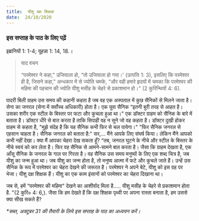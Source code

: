 ```yaml
---
title:  यीशु दक्ष शिक्षक
date:  24/10/2020
---
```


### इस सप्ताह के पाठ के लिए पढ़ें
इब्रानियों 1: 1-4; यूहन्ना 1: 14, 18.।

> <p>याद वचन</p>
>  “परमेश्वर ने कहा," उजियाला हो, “तो उजियाला हो गया।' (उत्पत्ति 1: 3), इसलिए कि परमेश्वर ही है, जिसने कहा," अन्धकार में से ज्योति चमके, “और वही हमारे हृदयों में चमका कि परमेश्वर की महिमा की पहचान की ज्योति यीशु मसीह के चेहरे से प्रकाशमान हो।" (2 कुरिन्थियों 4: 6).

पादरी बिली ग्राहम उस समय की कहानी कहता है जब वह एक अस्पताल में कुछ सैनिकों से मिलने जाता है। सेना का जनरल (सेना में सर्वोच्च अधिकारी) होता है। एक युवा सैनिक “इतनी बुरी तरह से आहत है। उसका शरीर एक स्टील के बिस्तर पर फटा और कुचला हुआ था।" एक डॉक्टर ग्राहम को सैनिक के बारे में बताता है। डॉक्टर धीरे से बात करता है ताकि सिपाही वह न सुने जो वह कहता है। डॉक्टर दुखी होकर ग्राहम से कहता है, "मुझे संदेह है कि यह सैनिक कभी फिर से चल पायेगा।" "फिर सैनिक जनरल से एहसान चाहता है। सैनिक जनरल को बताता है:" सर,... मैंने आपके लिए संघर्ष किया। लेकिन मैंने आपको कभी नहीं देखा। क्या मैं आपका चेहरा देख सकता हूँ? “तब, जनरल घुटने के नीचे और स्टील के बिस्तर के नीचे स्वयं को कर लेता है। फिर वह सैनिक से आमने-सामने बात करता है। जैसा कि ग्राहम देखता है, एक आँसू सैनिक के जनरल के गाल पर गिरता है। वह सैनिक उस समय मनुष्यों के लिए एक शब्द चित्र है, जब यीशु का जन्म हुआ था। जब यीशु का जन्म होता है, तो मनुष्य आत्मा में फटे और कुचले जाते हैं। उन्हें उस सैनिक के रूप में परमेश्वर का चेहरा देखने की जरूरत है। परमेश्वर ने अपने बेटे, यीशु को इस ग्रह पर भेजा। यीशु दक्ष शिक्षक हैं। यीशु का एक काम इंसानों को परमेश्वर का चेहरा दिखाना था।

जब से, हमें “परमेश्वर की महिमा" देखने का आशीर्वाद मिला है..... यीशु मसीह के चेहरे से प्रकाशमान होता है. "(2 कुरि० 4: 6,). जैसा कि हम देखते हैं कि दक्ष शिक्षक पृथ्वी पर अपना रास्ता बनाता है, हम उससे क्या सीख सकते हैं?

_*सब्त, अक्टूबर 31 की तैयारी के लिये इस सप्ताह के पाठ का अध्ययन करें।_